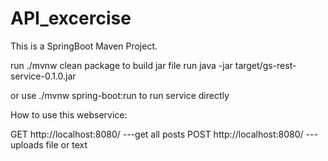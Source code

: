 # API_excercise

This is a SpringBoot Maven Project.

run ./mvnw clean package 
to build jar file 
run java -jar target/gs-rest-service-0.1.0.jar 

or use ./mvnw spring-boot:run to run service directly

How to use this webservice:

GET http://localhost:8080/  ---get all posts
POST http://localhost:8080/ ---uploads file or text

